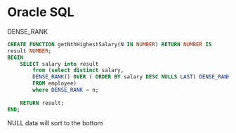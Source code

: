 # Oracle SQL

DENSE\_RANK

```sql
CREATE FUNCTION getNthHighestSalary(N IN NUMBER) RETURN NUMBER IS
result NUMBER;
BEGIN
    SELECT salary into result
        from (select distinct salary, 
        DENSE_RANK() OVER ( ORDER BY salary DESC NULLS LAST) DENSE_RANK
        FROM employee)
        where DENSE_RANK = n;
    
    RETURN result;
END;
```

NULL data will sort to the bottom


